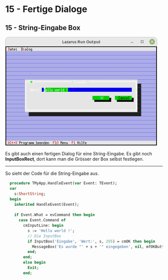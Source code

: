 # 15 - Fertige Dialoge
## 15 - String-Eingabe Box

![image.png](image.png)

Es gibt auch einen fertigen Dialog für eine String-Eingabe.
Es gibt noch **InputBoxRect**, dort kann man die Grösser der Box selbst festlegen.

---
So sieht der Code für die String-Eingabe aus.

```pascal
  procedure TMyApp.HandleEvent(var Event: TEvent);
  var
    s:ShortString;
  begin
    inherited HandleEvent(Event);

    if Event.What = evCommand then begin
      case Event.Command of
        cmInputLine: begin
          s := 'Hello world !';
          // Die InputBox
          if InputBox('Eingabe', 'Wert:', s, 255) = cmOK then begin
            MessageBox('Es wurde "' + s + '" eingegeben', nil, mfOKButton);
          end;
        end;
        else begin
          Exit;
        end;
```


